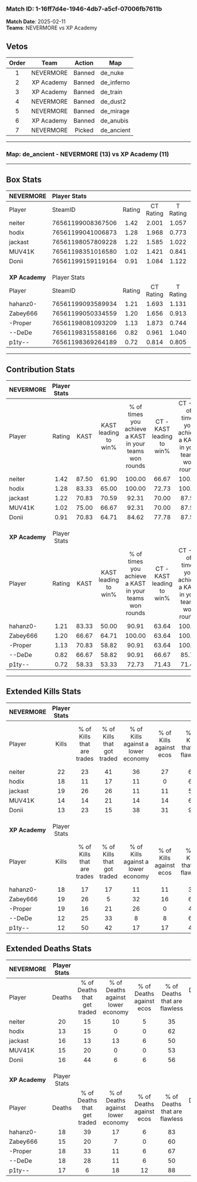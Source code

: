 ### Match ID: 1-16ff7d4e-1946-4db7-a5cf-07006fb7611b  
**Match Date**: 2025-02-11  
**Teams**: NEVERMORE vs XP Academy  

## Vetos  

| Order | Team | Action | Map |
| :---: | :--: | :----: | --- |
| 1 | NEVERMORE | Banned | de_nuke |
| 2 | XP Academy | Banned | de_inferno |
| 3 | XP Academy | Banned | de_train |
| 4 | NEVERMORE | Banned | de_dust2 |
| 5 | NEVERMORE | Banned | de_mirage |
| 6 | XP Academy | Banned | de_anubis |
| 7 | NEVERMORE | Picked | de_ancient |

---  

### **Map**: de_ancient - NEVERMORE (13) vs XP Academy (11)  
---  

## Box Stats  

| **NEVERMORE**  | Player Stats      |        |           |          |       |       |       |         |        |      |     |
| :- | :- | :-: | :-: | :-: | :-: | :-: | :-: | :-: | :-: | :-: | :-: |
| Player         | SteamID           | Rating | CT Rating | T Rating | KAST  |  ADR  | Kills | Assists | Deaths | K/D  | HS% |
| neiter         | 76561199008367506 |  1.42  |   2.001   |  1.057   | 87.50 | 106.3 |  22   |    8    |   20   | 1.10 | 31  |
| hodix          | 76561199041006873 |  1.28  |   1.968   |  0.773   | 83.33 | 73.2  |  18   |    5    |   13   | 1.38 | 38  |
| jackast        | 76561198057809228 |  1.22  |   1.585   |  1.022   | 70.83 | 88.2  |  19   |    7    |   16   | 1.19 | 42  |
| MUV41K         | 76561198351016580 |  1.02  |   1.421   |  0.841   | 75.00 | 68.1  |  14   |    6    |   15   | 0.93 | 50  |
| Donii          | 76561199159119164 |  0.91  |   1.084   |  1.122   | 70.83 | 60.8  |  13   |    5    |   16   | 0.81 | 53  |
|                |                   |        |           |          |       |       |       |         |        |      |     |
|                |                   |        |           |          |       |       |       |         |        |      |     |
|                |                   |        |           |          |       |       |       |         |        |      |     |
| **XP Academy** | Player Stats      |        |           |          |       |       |       |         |        |      |     |
| Player         | SteamID           | Rating | CT Rating | T Rating | KAST  |  ADR  | Kills | Assists | Deaths | K/D  | HS% |
| hahanz0-       | 76561199093589934 |  1.21  |   1.693   |  1.131   | 83.33 | 84.8  |  18   |    6    |   18   | 1.00 | 83  |
| Zabey666       | 76561199050334559 |  1.20  |   1.656   |  0.913   | 66.67 | 85.8  |  19   |    7    |   15   | 1.27 | 52  |
| -Proper        | 76561198081093209 |  1.13  |   1.873   |  0.744   | 70.83 | 77.8  |  19   |    5    |   18   | 1.06 | 42  |
| --DeDe         | 76561198315588166 |  0.82  |   0.961   |  1.040   | 66.67 | 65.3  |  12   |    7    |   18   | 0.67 | 58  |
| p1ty--         | 76561198369264189 |  0.72  |   0.814   |  0.805   | 58.33 | 48.0  |  12   |    5    |   17   | 0.71 | 50  |
---  

## Contribution Stats  

| **NEVERMORE**  | Player Stats |       |                      |                                                        |                           |                                                             |                          |                                                            |
| :- | :-: | :-: | :-: | :-: | :-: | :-: | :-: | :-: |
| Player         |    Rating    | KAST  | KAST leading to win% | % of times you achieve a KAST in your teams won rounds | CT - KAST leading to win% | CT - % of times you achieve a KAST in your teams won rounds | T - KAST leading to win% | T - % of times you achieve a KAST in your teams won rounds |
| neiter         |     1.42     | 87.50 |        61.90         |                         100.00                         |           66.67           |                           100.00                            |          55.56           |                           100.00                           |
| hodix          |     1.28     | 83.33 |        65.00         |                         100.00                         |           72.73           |                           100.00                            |          55.56           |                           100.00                           |
| jackast        |     1.22     | 70.83 |        70.59         |                         92.31                          |           70.00           |                            87.50                            |          71.43           |                           100.00                           |
| MUV41K         |     1.02     | 75.00 |        66.67         |                         92.31                          |           70.00           |                            87.50                            |          62.50           |                           100.00                           |
| Donii          |     0.91     | 70.83 |        64.71         |                         84.62                          |           77.78           |                            87.50                            |          50.00           |                           80.00                            |
|                |              |       |                      |                                                        |                           |                                                             |                          |                                                            |
|                |              |       |                      |                                                        |                           |                                                             |                          |                                                            |
|                |              |       |                      |                                                        |                           |                                                             |                          |                                                            |
| **XP Academy** | Player Stats |       |                      |                                                        |                           |                                                             |                          |                                                            |
| Player         |    Rating    | KAST  | KAST leading to win% | % of times you achieve a KAST in your teams won rounds | CT - KAST leading to win% | CT - % of times you achieve a KAST in your teams won rounds | T - KAST leading to win% | T - % of times you achieve a KAST in your teams won rounds |
| hahanz0-       |     1.21     | 83.33 |        50.00         |                         90.91                          |           63.64           |                           100.00                            |          33.33           |                           75.00                            |
| Zabey666       |     1.20     | 66.67 |        64.71         |                         100.00                         |           63.64           |                           100.00                            |          66.67           |                           100.00                           |
| -Proper        |     1.13     | 70.83 |        58.82         |                         90.91                          |           63.64           |                           100.00                            |          50.00           |                           75.00                            |
| --DeDe         |     0.82     | 66.67 |        58.82         |                         90.91                          |           66.67           |                            85.71                            |          50.00           |                           100.00                           |
| p1ty--         |     0.72     | 58.33 |        53.33         |                         72.73                          |           71.43           |                            71.43                            |          37.50           |                           75.00                            |
---  

## Extended Kills Stats  

| **NEVERMORE**  | Player Stats |                            |                            |                                    |                         |                              |                                 |                                       |                    |           |
| :- | :-: | :-: | :-: | :-: | :-: | :-: | :-: | :-: | :-: | :-: |
| Player         |    Kills     | % of Kills that are trades | % of Kills that got traded | % of Kills against a lower economy | % of Kills against ecos | % of Kills that are flawless | % of Kills that are close duels | % of Kills that are assisted by flash | Pistol Round Kills | AWP Kills |
| neiter         |      22      |             23             |             41             |                 36                 |           27            |              64              |                5                |                  14                   |         1          |     0     |
| hodix          |      18      |             11             |             17             |                 11                 |            0            |              67              |               11                |                   0                   |         0          |     7     |
| jackast        |      19      |             26             |             26             |                 11                 |           11            |              58              |               21                |                   5                   |         1          |     0     |
| MUV41K         |      14      |             14             |             21             |                 14                 |           14            |              64              |               14                |                  14                   |         3          |     0     |
| Donii          |      13      |             23             |             15             |                 38                 |           31            |              92              |                8                |                   8                   |         0          |     0     |
|                |              |                            |                            |                                    |                         |                              |                                 |                                       |                    |           |
|                |              |                            |                            |                                    |                         |                              |                                 |                                       |                    |           |
|                |              |                            |                            |                                    |                         |                              |                                 |                                       |                    |           |
| **XP Academy** | Player Stats |                            |                            |                                    |                         |                              |                                 |                                       |                    |           |
| Player         |    Kills     | % of Kills that are trades | % of Kills that got traded | % of Kills against a lower economy | % of Kills against ecos | % of Kills that are flawless | % of Kills that are close duels | % of Kills that are assisted by flash | Pistol Round Kills | AWP Kills |
| hahanz0-       |      18      |             17             |             17             |                 11                 |           11            |              33              |               22                |                   6                   |         2          |     0     |
| Zabey666       |      19      |             26             |             5              |                 32                 |           16            |              63              |               11                |                   5                   |         3          |     0     |
| -Proper        |      19      |             16             |             21             |                 26                 |            0            |              47              |               16                |                  16                   |         0          |     0     |
| --DeDe         |      12      |             25             |             33             |                 8                  |            8            |              67              |               25                |                  17                   |         4          |     0     |
| p1ty--         |      12      |             50             |             42             |                 17                 |           17            |              42              |                8                |                   0                   |         1          |     3     |
## Extended Deaths Stats  

| **NEVERMORE**  | Player Stats |                             |                                   |                          |                               |                            |                           |               |
| :- | :-: | :-: | :-: | :-: | :-: | :-: | :-: | :-: |
| Player         |    Deaths    | % of Deaths that get traded | % of Deaths against lower economy | % of Deaths against ecos | % of Deaths that are flawless | % of Deaths that are close | % of Deaths while blinded | Deaths to AWP |
| neiter         |      20      |             15              |                10                 |            5             |              35               |             30             |             5             |       0       |
| hodix          |      13      |             15              |                 0                 |            0             |              62               |             15             |            15             |       0       |
| jackast        |      16      |             13              |                13                 |            6             |              50               |             13             |             6             |       1       |
| MUV41K         |      15      |             20              |                 0                 |            0             |              53               |             7              |            13             |       1       |
| Donii          |      16      |             44              |                 6                 |            6             |              56               |             13             |             6             |       1       |
|                |              |                             |                                   |                          |                               |                            |                           |               |
|                |              |                             |                                   |                          |                               |                            |                           |               |
|                |              |                             |                                   |                          |                               |                            |                           |               |
| **XP Academy** | Player Stats |                             |                                   |                          |                               |                            |                           |               |
| Player         |    Deaths    | % of Deaths that get traded | % of Deaths against lower economy | % of Deaths against ecos | % of Deaths that are flawless | % of Deaths that are close | % of Deaths while blinded | Deaths to AWP |
| hahanz0-       |      18      |             39              |                17                 |            6             |              83               |             11             |            22             |       1       |
| Zabey666       |      15      |             20              |                 7                 |            0             |              60               |             13             |            13             |       1       |
| -Proper        |      18      |             33              |                11                 |            6             |              67               |             17             |             0             |       1       |
| --DeDe         |      18      |             28              |                11                 |            6             |              50               |             11             |             0             |       3       |
| p1ty--         |      17      |              6              |                18                 |            12            |              88               |             6              |             6             |       1       |
